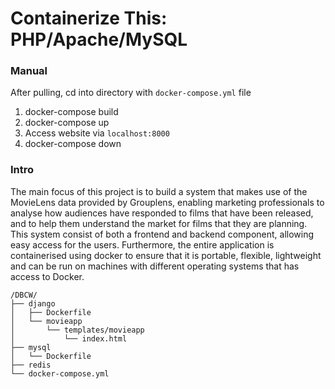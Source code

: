 Containerize This: PHP/Apache/MySQL
===================================
### Manual
After pulling, cd into directory with `docker-compose.yml` file
1) docker-compose build
2) docker-compose up
3) Access website via `localhost:8000`
4) docker-compose down


### Intro
The main focus of this project is to build a system that makes use of the MovieLens data provided by Grouplens, enabling marketing professionals to analyse how
audiences have responded to films that have been released, and to help them understand the market for films that they are planning. This system consist of both a frontend and backend component, allowing easy access for the users. Furthermore, the entire application is containerised using docker to ensure that it is portable, flexible, lightweight and can be run on machines with different operating systems that has access to Docker.


```
/DBCW/
├── django
│   ├── Dockerfile
│   └── movieapp
│       └── templates/movieapp
│           └── index.html
├── mysql
│   └── Dockerfile
├── redis
└── docker-compose.yml
    
```
